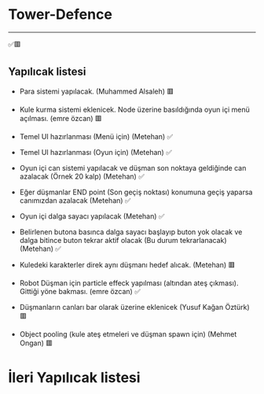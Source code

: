 # Tower-Defence

------

✅🟥

## Yapılıcak listesi
 - Para sistemi yapılacak. (Muhammed Alsaleh) 🟥
 
 - Kule kurma sistemi eklenicek. Node üzerine basıldığında oyun içi menü açılması. (emre özcan) 🟥
   
 - Temel UI hazırlanması (Menü için) (Metehan) ✅
 
 - Temel UI hazırlanması (Oyun için) (Metehan) ✅
 
 - Oyun içi can sistemi yapılacak ve düşman son noktaya geldiğinde can azalacak (Örnek 20 kalp) (Metehan) ✅
 
 - Eğer düşmanlar END point (Son geçiş noktası) konumuna geçiş yaparsa canımızdan azalacak (Metehan) ✅
 
 - Oyun içi dalga sayacı yapılacak (Metehan) ✅
 
 - Belirlenen butona basınca dalga sayacı başlayıp buton yok olacak ve dalga bitince buton tekrar aktif olacak (Bu durum tekrarlanacak) (Metehan) ✅
 
 - Kuledeki karakterler direk aynı düşmanı hedef alıcak. (Metehan) 🟥
 
 - Robot Düşman için particle effeck yapılması (altından ateş çıkması). Gittiği yöne bakması. (emre özcan) ✅
 
 - Düşmanların canları bar olarak üzerine eklenicek (Yusuf Kağan Öztürk) 🟥
 
 - Object pooling (kule ateş etmeleri ve düşman spawn için) (Mehmet Ongan) 🟥

# İleri Yapılıcak listesi

 
